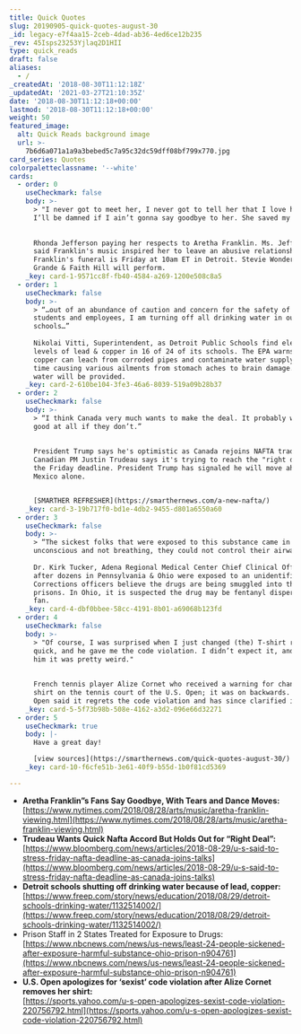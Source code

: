 ```yaml
---
title: Quick Quotes
slug: 20190905-quick-quotes-august-30
_id: legacy-e7f4aa15-2ceb-4dad-ab36-4ed6ce12b235
_rev: 45Isps23253Yjlaq2D1HII
type: quick_reads
draft: false
aliases:
  - /
_createdAt: '2018-08-30T11:12:18Z'
_updatedAt: '2021-03-27T21:10:35Z'
date: '2018-08-30T11:12:18+00:00'
lastmod: '2018-08-30T11:12:18+00:00'
weight: 50
featured_image:
  alt: Quick Reads background image
  url: >-
    7b6d6a071a1a9a3bebed5c7a95c32dc59dff08bf799x770.jpg
card_series: Quotes
colorpaletteclassname: '--white'
cards:
  - order: 0
    useCheckmark: false
    body: >-
      > "I never got to meet her, I never got to tell her that I love her. But
      I’ll be damned if I ain’t gonna say goodbye to her. She saved my life."  
        
        
      Rhonda Jefferson paying her respects to Aretha Franklin. Ms. Jefferson
      said Franklin's music inspired her to leave an abusive relationship.
      Franklin's funeral is Friday at 10am ET in Detroit. Stevie Wonder, Ariana
      Grande & Faith Hill will perform.
    _key: card-1-9571cc8f-fb40-4584-a269-1200e508c8a5
  - order: 1
    useCheckmark: false
    body: >-
      > “…out of an abundance of caution and concern for the safety of our
      students and employees, I am turning off all drinking water in our
      schools…”  
        
      Nikolai Vitti, Superintendent, as Detroit Public Schools find elevated
      levels of lead & copper in 16 of 24 of its schools. The EPA warns lead &
      copper can leach from corroded pipes and contaminate water supply over
      time causing various ailments from stomach aches to brain damage. Bottled
      water will be provided.
    _key: card-2-610be104-3fe3-46a6-8039-519a09b28b37
  - order: 2
    useCheckmark: false
    body: >-
      > “I think Canada very much wants to make the deal. It probably won’t be
      good at all if they don’t.”  
        
        
      President Trump says he's optimistic as Canada rejoins NAFTA trade talks.
      Canadian PM Justin Trudeau says it's trying to reach the "right deal" by
      the Friday deadline. President Trump has signaled he will move ahead with
      Mexico alone.


      [SMARTHER REFRESHER](https://smarthernews.com/a-new-nafta/)
    _key: card-3-19b717f0-bd1e-4db2-9455-d801a6550a60
  - order: 3
    useCheckmark: false
    body: >-
      > “The sickest folks that were exposed to this substance came in
      unconscious and not breathing, they could not control their airway.”  
        
      Dr. Kirk Tucker, Adena Regional Medical Center Chief Clinical Officer,
      after dozens in Pennsylvania & Ohio were exposed to an unidentified drug.
      Corrections officers believe the drugs are being smuggled into the
      prisons. In Ohio, it is suspected the drug may be fentanyl dispersed via a
      fan.
    _key: card-4-dbf0bbee-58cc-4191-8b01-a69068b123fd
  - order: 4
    useCheckmark: false
    body: >-
      > "Of course, I was surprised when I just changed (the) T-shirt really
      quick, and he gave me the code violation. I didn’t expect it, and I told
      him it was pretty weird."  
        
        
      French tennis player Alize Cornet who received a warning for changing her
      shirt on the tennis court of the U.S. Open; it was on backwards. The US
      Open said it regrets the code violation and has since clarified its rules.
    _key: card-5-5f73b98b-508e-4162-a3d2-096e66d32271
  - order: 5
    useCheckmark: true
    body: |-
      Have a great day!

      [view sources](https://smarthernews.com/quick-quotes-august-30/)
    _key: card-10-f6cfe51b-3e61-40f9-b55d-1b0f81cd5369

---
```

* **Aretha Franklin”s Fans Say Goodbye, With Tears and Dance Moves:**  
[https://www.nytimes.com/2018/08/28/arts/music/aretha-franklin-viewing.html](https://www.nytimes.com/2018/08/28/arts/music/aretha-franklin-viewing.html)
* **Trudeau Wants Quick Nafta Accord But Holds Out for “Right Deal”:**  
[https://www.bloomberg.com/news/articles/2018-08-29/u-s-said-to-stress-friday-nafta-deadline-as-canada-joins-talks](https://www.bloomberg.com/news/articles/2018-08-29/u-s-said-to-stress-friday-nafta-deadline-as-canada-joins-talks)
* **Detroit schools shutting off drinking water because of lead, copper:**  
[https://www.freep.com/story/news/education/2018/08/29/detroit-schools-drinking-water/1132514002/](https://www.freep.com/story/news/education/2018/08/29/detroit-schools-drinking-water/1132514002/)
* Prison Staff in 2 States Treated for Exposure to Drugs:  
[https://www.nbcnews.com/news/us-news/least-24-people-sickened-after-exposure-harmful-substance-ohio-prison-n904761](https://www.nbcnews.com/news/us-news/least-24-people-sickened-after-exposure-harmful-substance-ohio-prison-n904761)
* **U.S. Open apologizes for ‘sexist’ code violation after Alize Cornet removes her shirt:**  
[https://sports.yahoo.com/u-s-open-apologizes-sexist-code-violation-220756792.html](https://sports.yahoo.com/u-s-open-apologizes-sexist-code-violation-220756792.html)
